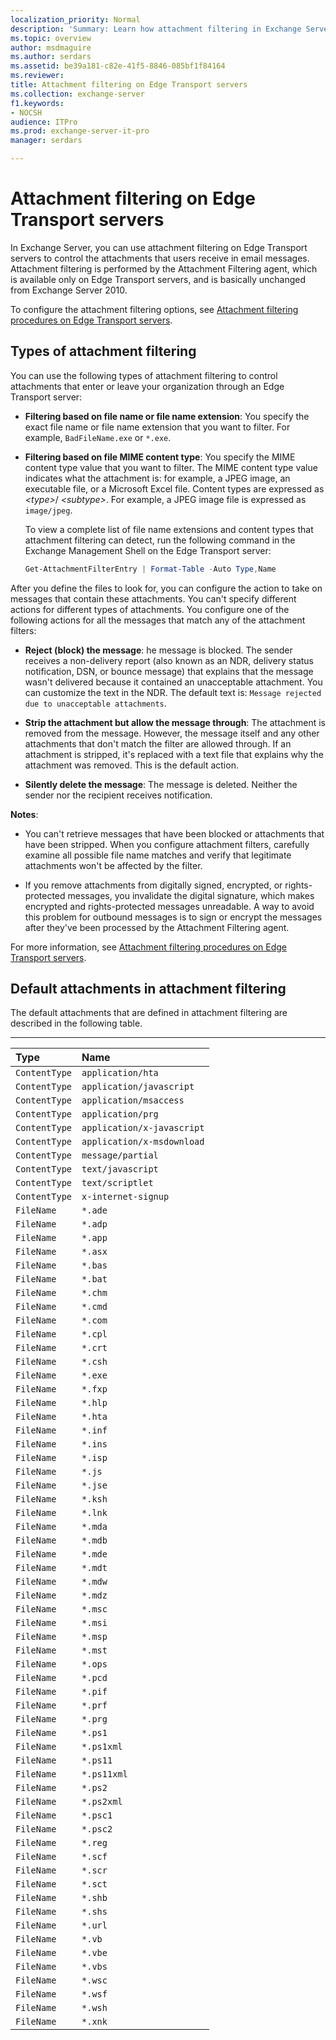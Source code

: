 ```yaml
---
localization_priority: Normal
description: 'Summary: Learn how attachment filtering in Exchange Server 2106 and 2019 evaluates attachments in email messages, and what you can do.'
ms.topic: overview
author: msdmaguire
ms.author: serdars
ms.assetid: be39a181-c82e-41f5-8846-085bf1f84164
ms.reviewer: 
title: Attachment filtering on Edge Transport servers
ms.collection: exchange-server
f1.keywords:
- NOCSH
audience: ITPro
ms.prod: exchange-server-it-pro
manager: serdars

---
```


# Attachment filtering on Edge Transport servers

In Exchange Server, you can use attachment filtering on Edge Transport servers to control the attachments that users receive in email messages. Attachment filtering is performed by the Attachment Filtering agent, which is available only on Edge Transport servers, and is basically unchanged from Exchange Server 2010.

To configure the attachment filtering options, see [Attachment filtering procedures on Edge Transport servers](attachment-filtering-procedures.md).

## Types of attachment filtering

You can use the following types of attachment filtering to control attachments that enter or leave your organization through an Edge Transport server:

- **Filtering based on file name or file name extension**: You specify the exact file name or file name extension that you want to filter. For example, `BadFileName.exe` or `*.exe`.

- **Filtering based on file MIME content type**: You specify the MIME content type value that you want to filter. The MIME content type value indicates what the attachment is: for example, a JPEG image, an executable file, or a Microsoft Excel file. Content types are expressed as _\<type\>_/ _\<subtype\>_. For example, a JPEG image file is expressed as `image/jpeg`.

  To view a complete list of file name extensions and content types that attachment filtering can detect, run the following command in the Exchange Management Shell on the Edge Transport server:

  ```PowerShell
  Get-AttachmentFilterEntry | Format-Table -Auto Type,Name
  ```

After you define the files to look for, you can configure the action to take on messages that contain these attachments. You can't specify different actions for different types of attachments. You configure one of the following actions for all the messages that match any of the attachment filters:

- **Reject (block) the message**: he message is blocked. The sender receives a non-delivery report (also known as an NDR, delivery status notification, DSN, or bounce message) that explains that the message wasn't delivered because it contained an unacceptable attachment. You can customize the text in the NDR. The default text is: `Message rejected due to unacceptable attachments`.

- **Strip the attachment but allow the message through**: The attachment is removed from the message. However, the message itself and any other attachments that don't match the filter are allowed through. If an attachment is stripped, it's replaced with a text file that explains why the attachment was removed. This is the default action.

- **Silently delete the message**: The message is deleted. Neither the sender nor the recipient receives notification.

**Notes**:

- You can't retrieve messages that have been blocked or attachments that have been stripped. When you configure attachment filters, carefully examine all possible file name matches and verify that legitimate attachments won't be affected by the filter.

- If you remove attachments from digitally signed, encrypted, or rights-protected messages, you invalidate the digital signature, which makes encrypted and rights-protected messages unreadable. A way to avoid this problem for outbound messages is to sign or encrypt the messages after they've been processed by the Attachment Filtering agent.

For more information, see [Attachment filtering procedures on Edge Transport servers](attachment-filtering-procedures.md).

## Default attachments in attachment filtering

The default attachments that are defined in attachment filtering are described in the following table.

****

|**Type**|**Name**|
|:-----|:-----|
|`ContentType`|`application/hta`|
|`ContentType`|`application/javascript`|
|`ContentType`|`application/msaccess`|
|`ContentType`|`application/prg`|
|`ContentType`|`application/x-javascript`|
|`ContentType`|`application/x-msdownload`|
|`ContentType`|`message/partial`|
|`ContentType`|`text/javascript`|
|`ContentType`|`text/scriptlet`|
|`ContentType`|`x-internet-signup`|
|`FileName`|`*.ade`|
|`FileName`|`*.adp`|
|`FileName`|`*.app`|
|`FileName`|`*.asx`|
|`FileName`|`*.bas`|
|`FileName`|`*.bat`|
|`FileName`|`*.chm`|
|`FileName`|`*.cmd`|
|`FileName`|`*.com`|
|`FileName`|`*.cpl`|
|`FileName`|`*.crt`|
|`FileName`|`*.csh`|
|`FileName`|`*.exe`|
|`FileName`|`*.fxp`|
|`FileName`|`*.hlp`|
|`FileName`|`*.hta`|
|`FileName`|`*.inf`|
|`FileName`|`*.ins`|
|`FileName`|`*.isp`|
|`FileName`|`*.js`|
|`FileName`|`*.jse`|
|`FileName`|`*.ksh`|
|`FileName`|`*.lnk`|
|`FileName`|`*.mda`|
|`FileName`|`*.mdb`|
|`FileName`|`*.mde`|
|`FileName`|`*.mdt`|
|`FileName`|`*.mdw`|
|`FileName`|`*.mdz`|
|`FileName`|`*.msc`|
|`FileName`|`*.msi`|
|`FileName`|`*.msp`|
|`FileName`|`*.mst`|
|`FileName`|`*.ops`|
|`FileName`|`*.pcd`|
|`FileName`|`*.pif`|
|`FileName`|`*.prf`|
|`FileName`|`*.prg`|
|`FileName`|`*.ps1`|
|`FileName`|`*.ps1xml`|
|`FileName`|`*.ps11`|
|`FileName`|`*.ps11xml`|
|`FileName`|`*.ps2`|
|`FileName`|`*.ps2xml`|
|`FileName`|`*.psc1`|
|`FileName`|`*.psc2`|
|`FileName`|`*.reg`|
|`FileName`|`*.scf`|
|`FileName`|`*.scr`|
|`FileName`|`*.sct`|
|`FileName`|`*.shb`|
|`FileName`|`*.shs`|
|`FileName`|`*.url`|
|`FileName`|`*.vb`|
|`FileName`|`*.vbe`|
|`FileName`|`*.vbs`|
|`FileName`|`*.wsc`|
|`FileName`|`*.wsf`|
|`FileName`|`*.wsh`|
|`FileName`|`*.xnk`|
